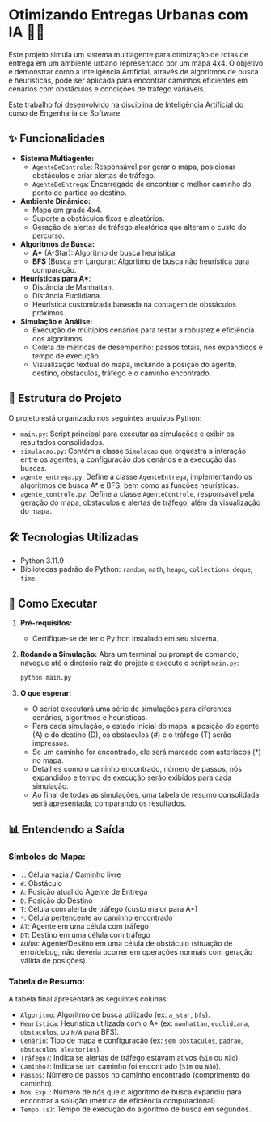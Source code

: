 # Otimizando Entregas Urbanas com IA 🚚💨

Este projeto simula um sistema multiagente para otimização de rotas de entrega em um ambiente urbano representado por um mapa 4x4. O objetivo é demonstrar como a Inteligência Artificial, através de algoritmos de busca e heurísticas, pode ser aplicada para encontrar caminhos eficientes em cenários com obstáculos e condições de tráfego variáveis.

Este trabalho foi desenvolvido na disciplina de Inteligência Artificial do curso de Engenharia de Software.

## ✨ Funcionalidades

* **Sistema Multiagente:**
    * `AgenteDeControle`: Responsável por gerar o mapa, posicionar obstáculos e criar alertas de tráfego.
    * `AgenteDeEntrega`: Encarregado de encontrar o melhor caminho do ponto de partida ao destino.
* **Ambiente Dinâmico:**
    * Mapa em grade 4x4.
    * Suporte a obstáculos fixos e aleatórios.
    * Geração de alertas de tráfego aleatórios que alteram o custo do percurso.
* **Algoritmos de Busca:**
    * **A\*** (A-Star): Algoritmo de busca heurística.
    * **BFS** (Busca em Largura): Algoritmo de busca não heurística para comparação.
* **Heurísticas para A\***:
    * Distância de Manhattan.
    * Distância Euclidiana.
    * Heurística customizada baseada na contagem de obstáculos próximos.
* **Simulação e Análise:**
    * Execução de múltiplos cenários para testar a robustez e eficiência dos algoritmos.
    * Coleta de métricas de desempenho: passos totais, nós expandidos e tempo de execução.
    * Visualização textual do mapa, incluindo a posição do agente, destino, obstáculos, tráfego e o caminho encontrado.

## 📂 Estrutura do Projeto

O projeto está organizado nos seguintes arquivos Python:

* `main.py`: Script principal para executar as simulações e exibir os resultados consolidados.
* `simulacao.py`: Contém a classe `Simulacao` que orquestra a interação entre os agentes, a configuração dos cenários e a execução das buscas.
* `agente_entrega.py`: Define a classe `AgenteEntrega`, implementando os algoritmos de busca A* e BFS, bem como as funções heurísticas.
* `agente_controle.py`: Define a classe `AgenteControle`, responsável pela geração do mapa, obstáculos e alertas de tráfego, além da visualização do mapa.

## 🛠️ Tecnologias Utilizadas

* Python 3.11.9
* Bibliotecas padrão do Python: `random`, `math`, `heapq`, `collections.deque`, `time`.

## 🚀 Como Executar

1.  **Pré-requisitos:**
    * Certifique-se de ter o Python instalado em seu sistema.

2.  **Rodando a Simulação:**
    Abra um terminal ou prompt de comando, navegue até o diretório raiz do projeto e execute o script `main.py`:
    ```bash
    python main.py
    ```

3.  **O que esperar:**
    * O script executará uma série de simulações para diferentes cenários, algoritmos e heurísticas.
    * Para cada simulação, o estado inicial do mapa, a posição do agente (A) e do destino (D), os obstáculos (#) e o tráfego (T) serão impressos.
    * Se um caminho for encontrado, ele será marcado com asteriscos (\*) no mapa.
    * Detalhes como o caminho encontrado, número de passos, nós expandidos e tempo de execução serão exibidos para cada simulação.
    * Ao final de todas as simulações, uma tabela de resumo consolidada será apresentada, comparando os resultados.

## 📊 Entendendo a Saída

### Símbolos do Mapa:

* `.`: Célula vazia / Caminho livre
* `#`: Obstáculo
* `A`: Posição atual do Agente de Entrega
* `D`: Posição do Destino
* `T`: Célula com alerta de tráfego (custo maior para A*)
* `*`: Célula pertencente ao caminho encontrado
* `AT`: Agente em uma célula com tráfego
* `DT`: Destino em uma célula com tráfego
* `AO`/`DO`: Agente/Destino em uma célula de obstáculo (situação de erro/debug, não deveria ocorrer em operações normais com geração válida de posições).

### Tabela de Resumo:

A tabela final apresentará as seguintes colunas:

* `Algoritmo`: Algoritmo de busca utilizado (ex: `a_star`, `bfs`).
* `Heurística`: Heurística utilizada com o A* (ex: `manhattan`, `euclidiana`, `obstaculos`, ou `N/A` para BFS).
* `Cenário`: Tipo de mapa e configuração (ex: `sem obstaculos`, `padrao`, `obstaculos aleatorios`).
* `Tráfego?`: Indica se alertas de tráfego estavam ativos (`Sim` ou `Não`).
* `Caminho?`: Indica se um caminho foi encontrado (`Sim` ou `Não`).
* `Passos`: Número de passos no caminho encontrado (comprimento do caminho).
* `Nós Exp.`: Número de nós que o algoritmo de busca expandiu para encontrar a solução (métrica de eficiência computacional).
* `Tempo (s)`: Tempo de execução do algoritmo de busca em segundos.
